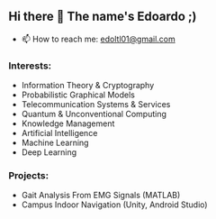 ## Hi there 👋 The name's Edoardo ;)

- 📫 How to reach me: edoltl01@gmail.com

### Interests:
- Information Theory & Cryptography
- Probabilistic Graphical Models
- Telecommunication Systems & Services
- Quantum & Unconventional Computing
- Knowledge Management
- Artificial Intelligence
- Machine Learning
- Deep Learning

### Projects: 
- Gait Analysis From EMG Signals (MATLAB)
- Campus Indoor Navigation (Unity, Android Studio)
